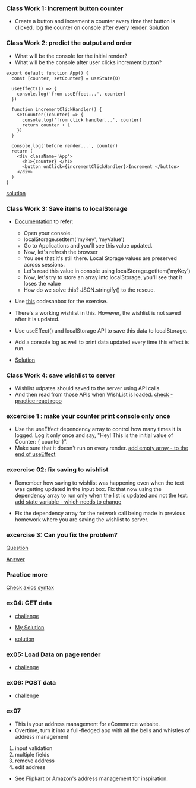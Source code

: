 ### Class Work 1: Increment button counter

- Create a button and increment a counter every time that button is clicked. log the counter on console after every render.
[Solution](https://codesandbox.io/s/useeffect-odno00?file=/src/Counter.jsx)

### Class Work 2: predict the output and order

- What will be the console for the initial render?
- What will be the console after user clicks increment button?

```
export default function App() {
  const [counter, setCounter] = useState(0)

  useEffect(() => {
    console.log('from useEffect...', counter)
  })

  function incrementClickHandler() {
    setCounter((counter) => {
      console.log('from click handler...', counter)
      return counter + 1
    })
  }

  console.log('before render...', counter)
  return (
    <div className='App'>
      <h1>{counter} </h1>
      <button onClick={incrementClickHandler}>Increment </button>
    </div>
  )
}
```

[solution](https://codesandbox.io/s/objective-dawn-93tbf8)

### Class Work 3: Save items to localStorage

- [Documentation](https://developer.mozilla.org/en-US/docs/Web/API/Window/localStorage) to refer: 
  - Open your console.
  - localStorage.setItem('myKey', 'myValue')
  - Go to Applications and you'll see this value updated.
  - Now, let's refresh the browser
  - You see that it's still there. Local Storage values are preserved across sessions.
  - Let's read this value in console using localStorage.getItem('myKey')
  - Now, let's try to store an array into localStorage, you'll see that it loses the value
  - How do we solve this? JSON.stringify() to the rescue.

- Use [this](https://codesandbox.io/s/wishlist-exercise-oydf9) codesanbox for the exercise.
- There's a working wishlist in this. However, the wishlist is not saved after it is updated. 
- Use useEffect() and localStorage API to save this data to localStorage.
- Add a console log as well to print data updated every time this effect is run.
- [Solution](https://codesandbox.io/s/useeffect-odno00?file=/src/Wishlist.jsx)

### Class Work 4: save wishlist to server

- Wishlist udpates should saved to the server using API calls.
- And then read from those APIs when WishList is loaded. [check - practice react repo]()

### excercise 1 : make your counter print console only once

- Use the useEffect dependency array to control how many times it is logged. Log it only once and say,
  "Hey! This is the initial value of Counter: { counter }".
- Make sure that it doesn't run on every render. [add empty array - to the end of useEffect]()

### excercise 02: fix saving to wishlist

- Remember how saving to wishlist was happening even when the text was getting updated in the input box. Fix that now using the dependency array to run only when the list is updated and not the text. [add state variable - which needs to change]()

- Fix the dependency array for the network call being made in previous homework where you are saving the wishlist to server.

### excercise 3: Can you fix the problem?

[Question](https://codesandbox.io/s/fix-localstorage-success-saved-sggj0)

[Answer](https://codesandbox.io/s/fix-localstorage-success-saved-fixed-kkc3d)

### Practice more

[Check axios syntax](https://github.com/axios/axios)

### ex04: GET data

- [challenge](https://codesandbox.io/s/load-data-exercise-xm4qo?file=/README.md)

- [My Solution](https://codesandbox.io/s/useeffect-server-calls-1lwhtj?file=/src/App.js)

- [solution](https://codesandbox.io/s/load-data-exercise-forked-cy4vbg)

### ex05: Load Data on page render

- [challenge](https://codesandbox.io/s/load-products-tzdb8?file=/README.md)

### ex06: POST data

- [challenge](https://codesandbox.io/s/post-request-exercise-exo0j)

### ex07

- This is your address management for eCommerce website.
- Overtime, turn it into a full-fledged app with all the bells and whistles of address management

1. input validation
2. multiple fields
3. remove address
4. edit address

- See Flipkart or Amazon's address management for inspiration.
